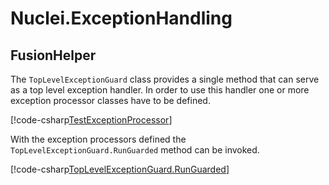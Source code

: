 # Nuclei.ExceptionHandling


## FusionHelper

The `TopLevelExceptionGuard` class provides a single method that can serve as a top level exception handler. In order to use this handler
one or more exception processor classes have to be defined. 

[!code-csharp[TestExceptionProcessor](..\..\Nuclei.ExceptionHandling.Samples\TestExceptionProcessor.cs?range=13-37)]

With the exception processors defined the `TopLevelExceptionGuard.RunGuarded` method can be invoked.

[!code-csharp[TopLevelExceptionGuard.RunGuarded](..\..\Nuclei.ExceptionHandling.Samples\TopLevelExceptionGuardSample.cs?range=23-33)]
